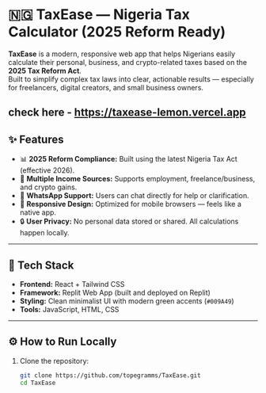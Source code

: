 # 🇳🇬 TaxEase — Nigeria Tax Calculator (2025 Reform Ready)

**TaxEase** is a modern, responsive web app that helps Nigerians easily calculate their personal, business, and crypto-related taxes based on the **2025 Tax Reform Act**.  
Built to simplify complex tax laws into clear, actionable results — especially for freelancers, digital creators, and small business owners.

check here -  https://taxease-lemon.vercel.app
---

## ✨ Features

- 📊 **2025 Reform Compliance:** Built using the latest Nigeria Tax Act (effective 2026).  
- 💼 **Multiple Income Sources:** Supports employment, freelance/business, and crypto gains.  
- 💬 **WhatsApp Support:** Users can chat directly for help or clarification.  
- 📱 **Responsive Design:** Optimized for mobile browsers — feels like a native app.  
- 🔒 **User Privacy:** No personal data stored or shared. All calculations happen locally.  

---

## 🧠 Tech Stack

- **Frontend:** React + Tailwind CSS  
- **Framework:** Replit Web App (built and deployed on Replit)  
- **Styling:** Clean minimalist UI with modern green accents (`#009A49`)  
- **Tools:** JavaScript, HTML, CSS  

---

## ⚙️ How to Run Locally

1. Clone the repository:
   ```bash
   git clone https://github.com/topegramms/TaxEase.git
   cd TaxEase
